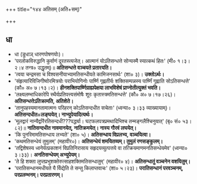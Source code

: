 +++
title="१४४ अतिसम् (अति+सम्)"

+++

## धा
- धा (डुधाञ् धारणपोषणयोः)।  
- 'परलोकविरुद्धानि कुर्वाणं दूरतस्त्यजेत्। आत्मानं योऽतिसन्धत्ते सोन्यस्मै स्यात्कथं हितः' (मी० १।३।२।४ तन्त्र० उद्धृतम्)॥  **अतिसन्धत्ते वञ्चयते प्रतारयति।**
- 'त्वया चन्द्रमसा च विश्वसनीयाभ्यामतिसन्धीयते कामिजनसार्थः' (शा० ३)। **उक्तोऽर्थः।**
- 'संहृत्यारिविजिगीष्वोरमित्रयोः पराभियोगिनोः पार्ष्णि गृह्णतीर्यः शक्तिसम्पन्नस्य पार्ष्णिं गृह्णाति सोऽतिसन्धत्ते' (कौ० अ० ७।१३।२)। **हीनशक्तिपार्ष्णिग्राह्यपेक्षया लाभविशेषं प्राप्नोतीत्युक्तं भवति।**
- 'लक्ष्यलम्भाधिकारेपि स्थैर्यप्रतिपत्त्यसंमोषैः शूरः कृतास्त्रमतिसन्धत्ते' (कौ० अ० ७।१७।२६)। **अतिसन्धत्तेऽतिक्रामति, अतिशेते।**
- 'तानुपहस्यमानतामात्मनः परिहरन् कोऽतिसन्दधीत सचेताः' (ध्वन्या० ३।३३ व्याख्यायाम्)। **अतिसन्दधीत=लङ्घयेत्। नाभ्युपेयादित्यर्थः।**
- 'मूलद्वारं नान्यैर्द्वारैरतिसन्दधी???पर्द्ध्या। घटफलपत्रप्रमथादिभिश्च तन्मङ्गलैश्चिनुयात्' (बृ० सं० ५३।८२)॥ **नातिसन्दधीत नावमानयेत्, नातिक्रमयेत्। नास्य गौरवं लघयेत्।**
- 'कि पुनरिमामतिसन्धाय लभ्यते' (शा० ५)। **अतिसन्धाय विप्रलभ्य, वञ्चयित्वा।**
- 'कथमतिसन्धेयं तुमुलम्' (महावीर०)। **अतिसन्धेयं शमयितव्यम्। तुमुलं रणसङ्कुलम्।**
- 'तद्विशेषस्य ध्वनेर्यत्प्रकाशनं विप्रतिनिरासाय सहृदयव्युत्पत्तये वा तत्क्रियमाणमनतिसन्धेयमेव' (ध्वन्या० ३।३३)। **अनतिसन्धेयम् अभ्युपेयम्।**
- 'ते हि शक्ता लुप्तप्रभुशक्तेरुत्साहशक्तिमतिसन्धातुम्' (महावीर० ४)। **अतिसन्धातुं वञ्चनेन वशयितुम्।**
- 'परातिसन्धानमधीयते यै र्विद्येति ते सन्तु किलाप्तवाचः' (शा० ५।२३)। **परातिसन्धानं परवञ्चनम्, परप्रलम्भनम्। परप्रतारणम्।**
